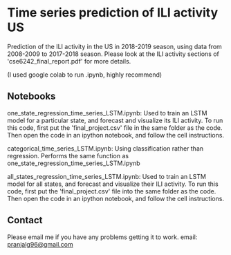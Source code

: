 # Time series prediction of ILI activity US
 Prediction of the ILI activity in the US in 2018-2019 season, using data from 2008-2009 to 2017-2018 season. Please look at the ILI activity sections of 'cse6242_final_report.pdf' for more details.  

(I used google colab to run .ipynb, highly recommend)

## Notebooks
one_state_regression_time_series_LSTM.ipynb: Used to train an LSTM model for a particular state, and
forecast and visualize its ILI activity. To run this code, first put the 'final_project.csv' file in the same folder as the code. 
Then open the code in an ipython notebook, and follow the cell instructions. 

categorical_time_series_LSTM.ipynb: Using classification rather than regression. Performs the same
function as one_state_regression_time_series_LSTM.ipynb 

all_states_regression_time_series_LSTM.ipynb: Used to train an LSTM model for all states, and
forecast and visualize their ILI activity. To run this code, first put the 'final_project.csv' file
into the same folder as the code. Then open the code in an ipython notebook, and follow the cell instructions.

## Contact
Please email me if you have any problems getting it to work.
email: pranjalg96@gmail.com
